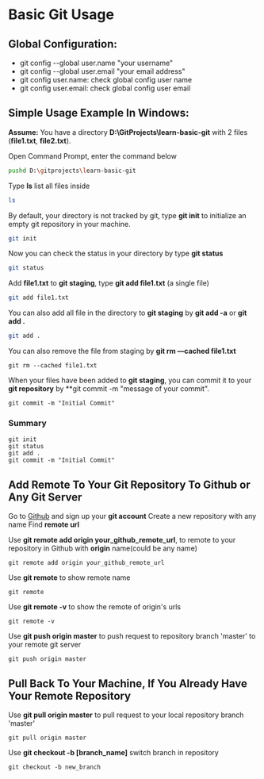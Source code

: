 # Basic Git Usage

## Global Configuration: 

- git config --global user.name "your username"
- git config --global user.email "your email address"
- git config user.name: check global config user name
- git config user.email: check global config user email

## Simple Usage Example In Windows:

**Assume:** You have a directory **D:\GitProjects\learn-basic-git** with 2 files (**file1.txt**, **file2.txt**). 

Open Command Prompt, enter the command below

```bash
pushd D:\gitprojects\learn-basic-git
```

Type **ls** list all files inside

```bash
ls
```

By default, your directory is not tracked by git, type **git init** to initialize an empty git repository in your machine.

```bash
git init
```

Now you can check the status in your directory by type **git status**

```bash
git status
```

Add **file1.txt** to **git staging**, type **git add file1.txt** (a single file)

```bash
git add file1.txt
```

You can also add all file in the directory to **git staging** by **git add -a** or **git add .**

```bash
git add .
```

You can also remove the file from staging by **git rm —cached file1.txt**

```git
git rm --cached file1.txt
```

When your files have been added to **git staging**, you can commit it to your **git repository** by **git commit -m "message of your commit".

```git
git commit -m "Initial Commit"
```

### Summary

```git
git init
git status
git add .
git commit -m "Initial Commit"
```



## Add Remote To Your Git Repository To Github or Any Git Server

Go to [Github](https://github.com/join) and sign up your **git account**
Create a new repository with any name
Find **remote url**

Use **git remote add origin your_github_remote_url**, to remote to your repository in Github with **origin** name(could be any name)

```git
git remote add origin your_github_remote_url
```

Use **git remote** to show remote name

```git
git remote
```

Use **git remote -v** to show the remote of origin's urls

```git
git remote -v
```

Use **git push origin master** to push request to repository branch 'master' to your remote git server

```git
git push origin master
```



## Pull Back To Your Machine, If You Already Have Your Remote Repository

Use **git pull origin master** to pull request to your local repository branch 'master'

```git
git pull origin master
```

Use **git checkout -b [branch_name]** switch branch in repository

```git
git checkout -b new_branch
```

